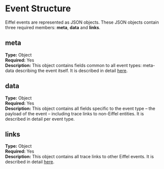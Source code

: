 <!---
   Copyright 2017 Ericsson AB.

   Licensed under the Apache License, Version 2.0 (the "License");
   you may not use this file except in compliance with the License.
   You may obtain a copy of the License at

       http://www.apache.org/licenses/LICENSE-2.0

   Unless required by applicable law or agreed to in writing, software
   distributed under the License is distributed on an "AS IS" BASIS,
   WITHOUT WARRANTIES OR CONDITIONS OF ANY KIND, either express or implied.
   See the License for the specific language governing permissions and
   limitations under the License.
--->

# Event Structure
Eiffel events are represented as JSON objects. These JSON objects contain three required members: __meta__, __data__ and __links__.

## meta
__Type:__ Object  
__Required:__ Yes  
__Description:__ This object contains fields common to all event types: meta-data describing the event itself. It is described in detail [here](./the-meta-object.md).

## data
__Type:__ Object  
__Required:__ Yes  
__Description:__ This object contains all fields specific to the event type – the payload of the event – including trace links to non-Eiffel entities. It is described in detail per event type.

## links
__Type:__ Object  
__Required:__ Yes  
__Description:__ This object contains all trace links to other Eiffel events. It is described in detail [here](./the-links-object.md).
